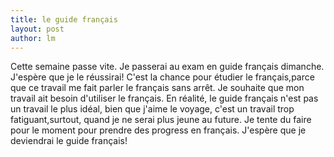 ```yaml
---
title: le guide français 
layout: post
author: lm
---
```

<p>Cette semaine passe vite. Je passerai au exam en guide français dimanche. J&#39;espère que je le réussirai! C&#39;est la chance pour étudier le français,parce que ce travail me fait parler le français sans arrêt. Je souhaite que mon travail ait besoin d&#39;utiliser le français. En réalité, le guide français n&#39;est pas un travail le plus idéal, bien que j&#39;aime le voyage, c&#39;est un travail trop fatiguant,surtout, quand je ne serai plus jeune au future. Je tente du faire pour le moment pour prendre des progress en français. J&#39;espère que je deviendrai le guide français!</p>
